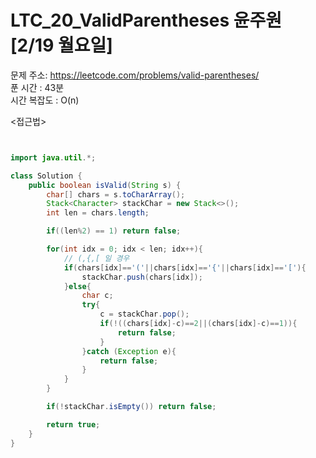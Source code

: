 #  LTC_20_ValidParentheses 윤주원 [2/19 월요일] </br>
문제 주소: https://leetcode.com/problems/valid-parentheses/ </br>
푼 시간 : 43분 </br>
시간 복잡도 : O(n)

<접근법>
```

```

```java

import java.util.*;

class Solution {
    public boolean isValid(String s) {
        char[] chars = s.toCharArray();
        Stack<Character> stackChar = new Stack<>();
        int len = chars.length;

        if((len%2) == 1) return false;

        for(int idx = 0; idx < len; idx++){
            // (,{,[ 일 경우 
            if(chars[idx]=='('||chars[idx]=='{'||chars[idx]=='['){
                stackChar.push(chars[idx]);
            }else{
                char c;
                try{
                    c = stackChar.pop();
                    if(!((chars[idx]-c)==2||(chars[idx]-c)==1)){
                        return false;
                    }
                }catch (Exception e){
                    return false;
                }
            }
        }

        if(!stackChar.isEmpty()) return false;

        return true;
    }
}
```
